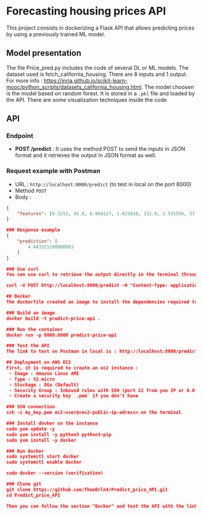 # Forecasting housing prices API
This project consists in dockerizing a Flask API that allows predicting prices by using a previously trained ML model.

## Model presentation
The file Price_pred.py includes the code of several DL or ML models. The dataset used is fetch_california_housing. There are 8 inputs and 1 output. For more info : https://inria.github.io/scikit-learn-mooc/python_scripts/datasets_california_housing.html. The model choosen is the model based on random forest. It is stored in a `.pkl` file and loaded by the API. There are some visualization techniques inside the code.

## API
### Endpoint
- **POST /predict** : It uses the method POST to send the inputs in JSON format and it retrieves the output in JSON format as well.

### Request example with Postman

- URL : `http://localhost:8000/predict` (to test in local on the port 8000)
- Method `POST`
- Body : 
``` JSON
{
    "features": [8.3252, 41.0, 6.984127, 1.023810, 322.0, 2.555556, 37.88, -122.23]
}

### Response example
{
    "prediction": [
        4.443321100000003
    ]
}

### Use curl
You can use curl to retrieve the output directly in the terminal through the following line :

curl -X POST http://localhost:8000/predict -H "Content-Type: application/json" -d '{"features": [8.3252, 41.0, 6.984127, 1.023810, 322.0, 2.555556, 37.88, -122.23]}'

## Docker
The dockerfile created an image to install the dependencies required to execute the API. It uses the frameworks in the requirements.txt

### Build an image
docker build -t predict-price-api .

### Run the container
docker run -p 8000:8000 predict-price-api

### Test the API
The link to test on Postman in local is : http://localhost:8000/predict

## Deployment on AWS EC2
First, it is required to create an ec2 instance :
 - Image : Amazon Linux AMI
 - Type : t2.micro
 - Stockage : 8Go (Default)
 - Security Group : Inbound rules with SSH (port 22 from you IP or 0.0.0.0/0) to connect to the ec2 server from your computer and a Custom TCP (port 8000 with 0.0.0.0/0) to test the API
 - Create a security key `.pem` if you don't have

### SSH connection
ssh -i my_key.pem ec2-user@<ec2-public-ip-adress> on the terminal

### Install docker on the instance
sudo yum update -y
sudo yum install -y python3 python3-pip
sudo yum install -y docker

### Run docker
sudo systemctl start docker
sudo systemctl enable docker

sudo docker --version (verification)

### Clone git
git clone https://github.com/TheoBrln4/Predict_price_API.git
cd Predict_price_API

Then you can follow the section "Docker" and test the API with the link : http://<ec2-public-ip-adress>:8000/predict with Postman.

